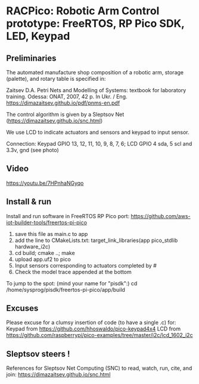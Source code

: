 # RACPico: Robotic Arm Control prototype: FreeRTOS, RP Pico SDK, LED, Keypad

## Preliminaries

The automated manufacture shop composition of a robotic arm, storage (palette), and rotary table is specified in:

Zaitsev D.A. Petri Nets and Modelling of Systems: textbook for laboratory training. Odessa: ONAT, 2007, 42 p. In Ukr. / Eng. https://dimazaitsev.github.io/pdf/pnms-en.pdf

The control algorithm is given by a Sleptsov Net (https://dimazaitsev.github.io/snc.html)

We use LCD to indicate actuators and sensors and keypad to input sensor. 

Connection: Keypad GPIO 13, 12, 11, 10, 9, 8, 7, 6; LCD GPIO 4 sda, 5 scl and 3.3v, gnd (see photo)

## Video

https://youtu.be/7HPnhaNGyqo

## Install & run

Install and run software in FreeRTOS RP Pico port:
https://github.com/aws-iot-builder-tools/freertos-pi-pico

1) save this file as main.c to app
2) add the line to CMakeLists.txt: target_link_libraries(app pico_stdlib hardware_i2c)
3) cd build; cmake ..; make
4) upload app.uf2 to pico
5) Input sensors corresponding to actuators completed by #
6) Check the model trace appended at the bottom

To jump to the spot: (mind your name for "pisdk":)
cd /home/sysprog/pisdk/freertos-pi-pico/app/build

## Excuses
Please excuse for a clumsy insertion of code (to have a single .c) for:
Keypad from https://github.com/hhoswaldo/pico-keypad4x4
LCD from https://github.com/raspberrypi/pico-examples/tree/master/i2c/lcd_1602_i2c

## Sleptsov steers !

References for Sleptsov Net Computing (SNC) to read, watch, run, cite, and join:
https://dimazaitsev.github.io/snc.html
